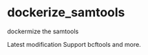 dockerize_samtools
==================

dockermize the samtools

Latest modification
Support bcftools and more.
